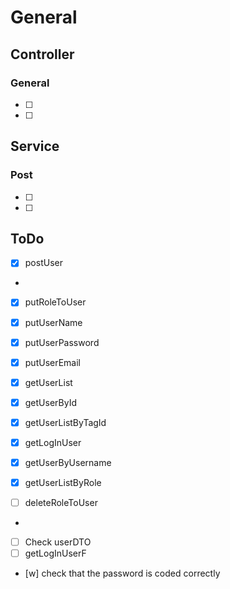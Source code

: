 # General

## Controller

### General

- [ ] 
- [ ] 

## Service

### Post

- [ ] 
- [ ] 

## ToDo

- [x] postUser
-
- [x] putRoleToUser
- [x] putUserName
- [x] putUserPassword
- [x] putUserEmail

- [x] getUserList
- [x] getUserById
- [x] getUserListByTagId
- [x] getLogInUser
- [x] getUserByUsername
- [x] getUserListByRole

- [ ] deleteRoleToUser
-
- [ ] Check userDTO
- [ ] getLogInUserF
- [w] check that the password is coded correctly
